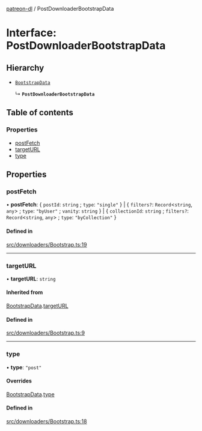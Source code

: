 [patreon-dl](../README.md) / PostDownloaderBootstrapData

# Interface: PostDownloaderBootstrapData

## Hierarchy

- [`BootstrapData`](BootstrapData.md)

  ↳ **`PostDownloaderBootstrapData`**

## Table of contents

### Properties

- [postFetch](PostDownloaderBootstrapData.md#postfetch)
- [targetURL](PostDownloaderBootstrapData.md#targeturl)
- [type](PostDownloaderBootstrapData.md#type)

## Properties

### postFetch

• **postFetch**: \{ `postId`: `string` ; `type`: ``"single"``  } \| \{ `filters?`: `Record`\<`string`, `any`\> ; `type`: ``"byUser"`` ; `vanity`: `string`  } \| \{ `collectionId`: `string` ; `filters?`: `Record`\<`string`, `any`\> ; `type`: ``"byCollection"``  }

#### Defined in

[src/downloaders/Bootstrap.ts:19](https://github.com/patrickkfkan/patreon-dl/blob/e9fb122/src/downloaders/Bootstrap.ts#L19)

___

### targetURL

• **targetURL**: `string`

#### Inherited from

[BootstrapData](BootstrapData.md).[targetURL](BootstrapData.md#targeturl)

#### Defined in

[src/downloaders/Bootstrap.ts:9](https://github.com/patrickkfkan/patreon-dl/blob/e9fb122/src/downloaders/Bootstrap.ts#L9)

___

### type

• **type**: ``"post"``

#### Overrides

[BootstrapData](BootstrapData.md).[type](BootstrapData.md#type)

#### Defined in

[src/downloaders/Bootstrap.ts:18](https://github.com/patrickkfkan/patreon-dl/blob/e9fb122/src/downloaders/Bootstrap.ts#L18)
